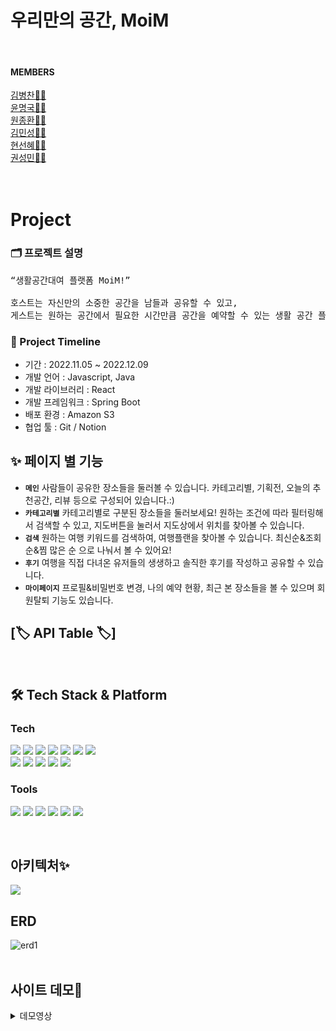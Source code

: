 # 우리만의 공간, MoiM

<br>

#### MEMBERS

[김병찬👩‍💻](https://github.com/Chan0226)</br>
[윤명국👨‍💻](https://github.com/kkookkss)</br>
[원종환👩‍💻](https://github.com/Jonghwan-Won)</br>
[김민성👨‍💻](https://github.com/nakimminsung)</br>
[현선혜👩‍💻](https://github.com/shvyeon)</br>
[권성민👨‍💻](https://github.com/KSM980)</br>
</br></br>

# Project

### 🗂 프로젝트 설명

<pre>“생활공간대여 플랫폼 MoiM!”

호스트는 자신만의 소중한 공간을 남들과 공유할 수 있고, 
게스트는 원하는 공간에서 필요한 시간만큼 공간을 예약할 수 있는 생활 공간 플랫폼입니다.
</pre>

### 📆 Project Timeline

- 기간 : 2022.11.05 ~ 2022.12.09
- 개발 언어 : Javascript, Java
- 개발 라이브러리 : React
- 개발 프레임워크 : Spring Boot
- 배포 환경 : Amazon S3
- 협업 툴 : Git / Notion

## ✨ 페이지 별 기능

- **`메인`**
  사람들이 공유한 장소들을 둘러볼 수 있습니다.
  카테고리별, 기획전, 오늘의 추천공간, 리뷰 등으로 구성되어 있습니다.:)
- **`카테고리별`**
  카테고리별로 구분된 장소들을 둘러보세요! 
  원하는 조건에 따라 필터링해서 검색할 수 있고, 지도버튼을 눌러서 지도상에서 위치를 찾아볼 수 있습니다.
- **`검색`**
  원하는 여행 키워드를 검색하여, 여행플랜을 찾아볼 수 있습니다.
  최신순&조회순&찜 많은 순 으로 나눠서 볼 수 있어요!
- **`후기`**
  여행을 직접 다녀온 유저들의 생생하고 솔직한 후기를 작성하고 공유할 수 있습니다.
- **`마이페이지`**
  프로필&비밀번호 변경, 나의 예약 현황, 최근 본 장소들을 볼 수 있으며
  회원탈퇴 기능도 있습니다.

## [🏷 API Table 🏷]

<br/>

## 🛠 Tech Stack & Platform

### **Tech**

<p>
<img src="https://img.shields.io/badge/javascript-F7DF1E?style=for-the-badge&logo=javascript&logoColor=black">
<img src="https://img.shields.io/badge/html5-E34F26?style=for-the-badge&logo=html5&logoColor=white">
<img src="https://img.shields.io/badge/css-1572B6?style=for-the-badge&logo=css3&logoColor=white">
<img src="https://img.shields.io/badge/react-61DAFB?style=for-the-badge&logo=react&logoColor=black">
<img src="https://img.shields.io/badge/redux-764ABC?style=for-the-badge&logo=react&logoColor=black">
<img src="https://img.shields.io/badge/axios-007CE2?style=for-the-badge&logo=axios&logoColor=white">
<img src="https://img.shields.io/badge/reactrouterdom-CA4245?style=for-the-badge&logo=reactrouterdom&logoColor=white">
</br>
<img src="https://img.shields.io/badge/styledcomponents-DB7093?style=for-the-badge&logo=styledcomponents&logoColor=white">
<img src="https://img.shields.io/badge/amazonaws-232F3E?style=for-the-badge&logo=amazonaws&logoColor=white">
<img src="https://img.shields.io/badge/amazons3-569A31?style=for-the-badge&logo=amazons3&logoColor=white"> 
<img src="https://img.shields.io/badge/route53-F7A81B?style=for-the-badge&logo=route53&logoColor=white">
<img src="https://img.shields.io/badge/cloudfront-04ACE6?style=for-the-badge&logo=cloudfront&logoColor=white">
<br>
</p>

### **Tools**

<p>
<img src="https://img.shields.io/badge/VSCode-007ACC?style=for-the-badge&logo=Visual Studio Code&logoColor=white"/>
<img src="https://img.shields.io/badge/googleanalytics-E37400?style=for-the-badge&logo=googleanalytics&logoColor=white">
<img src="https://img.shields.io/badge/Slack-4A154B?style=for-the-badge&logo=Slack&logoColor=white"/>
<img src="https://img.shields.io/badge/Figma-F24E1E?style=for-the-badge&logo=Figma&logoColor=white"/>
<img src="https://img.shields.io/badge/Git-F05032?style=for-the-badge&logo=Git&logoColor=white"/>
<img src="https://img.shields.io/badge/Github-181717?style=for-the-badge&logo=github&logoColor=white">
<br>
</p>

</br>

## 아키텍처✨
<img src="https://user-images.githubusercontent.com/89297158/171176309-a0918a08-0596-43da-810e-e1b9737e98d0.png"/>

## ERD
![erd1](https://user-images.githubusercontent.com/84282676/207519074-0c8f519c-245a-4b6e-9dad-0e0763d61e88.PNG)
</br></br>

## 사이트 데모🎥

<details>
<summary>데모영상</summary>
  
|메인페이지|계획세우기|실시간 기능| 
|:---:|:---:|:---:| 
|<img src="https://user-images.githubusercontent.com/89297158/171185593-a9a75922-30e1-4c4b-854c-27bc61d9ce40.gif" width="250"/>|<img src="https://user-images.githubusercontent.com/89297158/171189957-4dc456e4-4a72-48a8-a9ca-5fd68037d558.gif" width="250"/>|<img src="https://user-images.githubusercontent.com/89297158/171189232-4fc38d69-ded8-4e67-a39e-dcf211a6433b.gif" width="250"/>|
|검색(무한스크롤)|상세페이지|댓글|
|<img src="https://user-images.githubusercontent.com/89297158/171191609-19a1e6e8-f755-441a-99cc-2b70923e5843.gif" width="250"/>|<img src="https://user-images.githubusercontent.com/89297158/171192659-be36af5c-429a-4e7a-92a4-4d66fdb02b12.gif" width="250"/>|<img src="https://user-images.githubusercontent.com/89297158/171195102-6c9f3639-c061-4db2-8ef8-a4076f9280ef.gif" width="250"/>|
|회원가입|로그인|마이페이지|
|<img src="https://user-images.githubusercontent.com/89297158/171347275-8a500aef-240d-40c1-957c-9bcb3b804e6b.gif" width="250"/>|<img src="https://user-images.githubusercontent.com/89297158/171183020-e364b78b-1aec-4f0f-9481-0348554f1066.gif" width="250"/>|<img src="https://user-images.githubusercontent.com/89297158/171401291-539ca8f1-5fb1-42c7-abe2-a6dd09eebb76.gif" width="250"/>|
</details>

<br />


